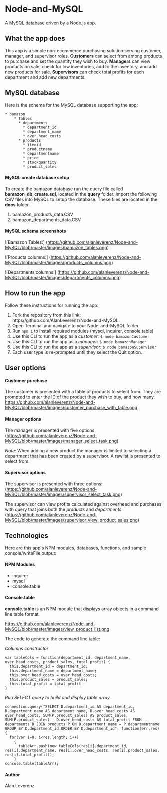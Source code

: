 # Node-and-MySQL
A MySQL database driven by a Node.js app. 

## What the app does

This app is a simple non-ecommerce purchasing solution serving customer, manager, and supervisor roles. 
__Customers__ can select from among products to purchase and set the quantity they wish to buy. 
__Managers__ can view products on sale, check for low inventories, add to the inventory, and add new products for sale. 
__Supervisors__ can check total profits for each department and add new departments. 

## MySQL database

Here is the schema for the MySQL database supporting the app:
````
* bamazon
    * Tables
      * departments
        * department_id
        * department_name
        * over_head_costs
      * products
        * itemid
        * productname
        * departmentname
        * price
        * stockquantity
        * product_sales
````
#### MySQL create database setup

To create the bamazon database run the query file called __bamazon_db_create.sql__, located in the __query__ folder.
Import the following CSV files into MySQL to setup the database. These files are located in the __docs__ folder.
   1. bamazon_products_data.CSV
   2. bamazon_departments_data.CSV

#### MySQL schema screenshots

![Bamazon Tables:]
(https://github.com/alanleverenz/Node-and-MySQL/blob/master/images/bamazon_tables.png)

![Products columns:]
(https://github.com/alanleverenz/Node-and-MySQL/blob/master/images/products_columns.png)

![Departments columns:]
(https://github.com/alanleverenz/Node-and-MySQL/blob/master/images/departments_columns.png)

## How to run the app

Follow these instructions for running the app:

1. Fork the repository from this link: https//github.com/AlanLeverenz/Node-and-MySQL.
2. Open Terminal and navigate to your Node-and-MySQL folder.
3. Run `npm i` to install required modules (mysql, inquirer, console.table)
4. Use this CLI to run the app as a *customer:*
    `$ node bamazonCustomer`
5. Use this CLI to run the app as a *manager:*
    `$ node bamazonManager`
6. Use this CLI to run the app as a *supervisor:*
   `$ node bamazonSupervisor`
7. Each user type is re-prompted until they select the Quit option.

## User options

#### Customer purchase

The customer is presented with a table of products to select from. They are prompted to enter the ID of the product they wish to buy, and how many.
https://github.com/alanleverenz/Node-and-MySQL/blob/master/images/customer_purchase_with_table.png

#### Manager options

The manager is presented with five options:
(https://github.com/alanleverenz/Node-and-MySQL/blob/master/images/manager_select_task.png)

*Note:* When adding a new product the manager is limited to selecting a department that has been created by a supervisor. A rawlist is presented to select from. 

#### Supervisor options

The supervisor is presented with three options:
(https://github.com/alanleverenz/Node-and-MySQL/blob/master/images/supervisor_select_task.png)

The supervisor can view profits calculated against overhead and purchases with query that joins both the *products* and *departments*.
(https://github.com/alanleverenz/Node-and-MySQL/blob/master/images/supervisor_view_product_sales.png)

## Technologies

Here are this app's NPM modules, databases, functions, and sample console/writeFile output:

#### NPM Modules
* inquirer
* mysql
* console.table

#### Console.table 
__console.table__ is an NPM module that displays array objects in a command line table format:

https://github.com/alanleverenz/Node-and-MySQL/blob/master/images/view_product_list.png

The code to generate the command line table:

*Columns constructor*
````
var tableCols = function(department_id, department_name, over_head_costs, product_sales, total_profit) {
  this.department_id = department_id;
  this.department_name = department_name;
  this.over_head_costs = over_head_costs;
  this.product_sales = product_sales;
  this.total_profit = total_profit
}
````
*Run SELECT query to build and display table array*
````
connection.query("SELECT D.department_id AS department_id, D.department_name AS department_name, D.over_head_costs AS over_head_costs, SUM(P.product_sales) AS product_sales, SUM(P.product_sales) - D.over_head_costs AS total_profit FROM departments D JOIN products P ON D.department_name = P.departmentname GROUP BY D.department_id ORDER BY D.department_id", function(err,res) {
  for(var i=0; i<res.length; i++) 
    {
      tableArr.push(new tableCols(res[i].department_id, res[i].department_name, res[i].over_head_costs, res[i].product_sales, res[i].total_profit));
    }
console.table(tableArr);
````
#### Author
Alan Leverenz